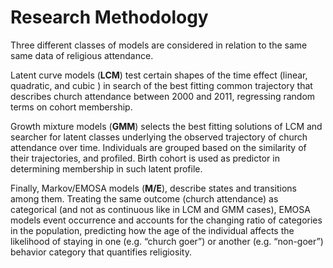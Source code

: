 
Research Methodology
========================================================


Three different classes of models are considered in relation to the same same data of religious attendance.

Latent curve models (**LCM**) test certain shapes of the time effect (linear, quadratic, and cubic ) in search of the best fitting common trajectory that describes church attendance between 2000 and 2011, regressing random terms on cohort membership. 

Growth mixture models (**GMM**) selects the best fitting solutions of LCM and searcher for latent classes underlying the observed trajectory of church attendance over time. Individuals are grouped based on the similarity of their trajectories, and profiled. Birth cohort is used as predictor in determining membership in such latent profile. 

Finally, Markov/EMOSA models (**M/E**), describe states and transitions among them. Treating the same outcome (church attendance) as categorical (and not as continuous like in LCM and GMM cases), EMOSA models event occurrence and accounts for the changing ratio of categories in the population, predicting how the age of the individual affects the likelihood of staying in one (e.g. “church goer”) or another (e.g. “non-goer”) behavior category that quantifies religiosity.
